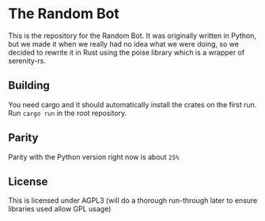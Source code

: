 # The Random Bot

This is the repository for the Random Bot. It was originally written in Python, but we made it when we really had no
idea what we were doing, so we decided to rewrite it in Rust using the poise library which is a wrapper of serenity-rs.

## Building

You need cargo and it should automatically install the crates on the first run. Run `cargo run` in the root repository.

## Parity

Parity with the Python version right now is about `25%`

## License

This is licensed under AGPL3 (will do a thorough run-through later to ensure libraries used allow GPL usage)